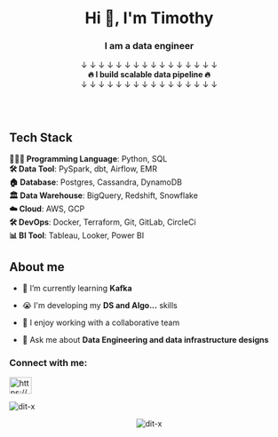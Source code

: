 <h1 align="center">Hi 👋, I'm Timothy</h1>
<h3 align="center">I am a data engineer</h3>

<p align="center">
&darr; &darr; &darr; &darr; &darr; &darr; &darr; &darr; &darr; &darr; &darr; &darr; &darr; &darr; &darr; &darr;
<br>
<b> 🔥 I build scalable data pipeline 🔥 </b>
<br>
&darr; &darr; &darr; &darr; &darr; &darr; &darr; &darr; &darr; &darr; &darr; &darr; &darr; &darr; &darr; &darr; 
</p>

<p align="center">

<!-- <img align="center" alt="coding" src="https://cdn.dribbble.com/users/20368/screenshots/4012238/data_scene.gif"> -->

<img align="center" alt="" src="https://sigmoid-image.s3.amazonaws.com/wp-content/uploads/2022/02/22112809/Build-a-Winning-Data-Pipeline-Architecture-on-the-Cloud-for-CPG-1.gif">
</p>

<br>

<h2>Tech Stack</h2>

<p align="left">
 <b>🧑🏾‍💻 Programming Language</b>: Python, SQL
<br> <b>🛠 Data Tool</b>: PySpark, dbt, Airflow, EMR
<br> <b>🏠 Database</b>: Postgres, Cassandra, DynamoDB
<br> <b>🏛 Data Warehouse</b>: BigQuery, Redshift, Snowflake
<br> <b>☁️ Cloud</b>: AWS, GCP
<br> <b>🛠 DevOps</b>: Docker, Terraform, Git, GitLab, CircleCi
<br> <b>📊 BI Tool</b>: Tableau, Looker, Power BI
</p>


<h2>About me</h2>

<!-- - 🔭 I’m currently working on [an end to end data engineering project](https://github.com/dit-x/end-to-end-DE-project) -->

- 🌱 I’m currently learning **Kafka**

- 😭 I'm developing my **DS and Algo...** skills

- 👯  I enjoy working with a collaborative team

<!-- - 👯 I’m looking to collaborate on [Mage AI](https://www.mage.ai/) -->

- 💬 Ask me about **Data Engineering and data infrastructure designs**

<!-- - 📫 How to reach me **https://www.linkedin.com/in/ifeoluwa-daranijo/** -->

<h3 align="left">Connect with me:</h3>
<p align="left">
<a href="https://linkedin.com/in/https://www.linkedin.com/in/ifeoluwa-daranijo/" target="blank"><img align="center" src="https://raw.githubusercontent.com/rahuldkjain/github-profile-readme-generator/master/src/images/icons/Social/linked-in-alt.svg" alt="https://www.linkedin.com/in/ifeoluwa-daranijo/" height="30" width="40" /></a>
</p>



<p align="left"> <img src="https://komarev.com/ghpvc/?username=dit-x&label=Profile%20views&color=0e75b6&style=flat" alt="dit-x" /> </p>
<p align="center"><img align="center" src="https://github-readme-streak-stats.herokuapp.com/?user=dit-x&" alt="dit-x" /></p>

